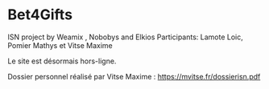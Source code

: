 # Bet4Gifts

ISN project by Weamix , Nobobys and Elkios
Participants: Lamote Loic, Pomier Mathys et Vitse Maxime

Le site est désormais hors-ligne.

Dossier personnel réalisé par Vitse Maxime : https://mvitse.fr/dossierisn.pdf

